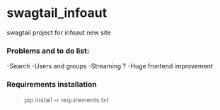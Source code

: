 # swagtail_infoaut
swagtail project for infoaut new site

### Problems and to do list:
-Search
-Users and groups 
-Streaming ?
-Huge frontend improvement


### Requirements installation
> pip install -r requirements.txt
